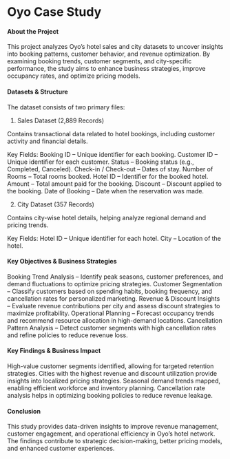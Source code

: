 # Oyo Case Study

#### About the Project
This project analyzes Oyo’s hotel sales and city datasets to uncover insights into booking patterns, customer behavior, and revenue optimization. By examining booking trends, customer segments, and city-specific performance, the study aims to enhance business strategies, improve occupancy rates, and optimize pricing models.

#### Datasets & Structure
The dataset consists of two primary files:

1. Sales Dataset (2,889 Records)

Contains transactional data related to hotel bookings, including customer activity and financial details.

Key Fields:
Booking ID – Unique identifier for each booking.
Customer ID – Unique identifier for each customer.
Status – Booking status (e.g., Completed, Canceled).
Check-in / Check-out – Dates of stay.
Number of Rooms – Total rooms booked.
Hotel ID – Identifier for the booked hotel.
Amount – Total amount paid for the booking.
Discount – Discount applied to the booking.
Date of Booking – Date when the reservation was made.

2. City Dataset (357 Records)

Contains city-wise hotel details, helping analyze regional demand and pricing trends.

Key Fields:
Hotel ID – Unique identifier for each hotel.
City – Location of the hotel.

#### Key Objectives & Business Strategies
Booking Trend Analysis – Identify peak seasons, customer preferences, and demand fluctuations to optimize pricing strategies.
Customer Segmentation – Classify customers based on spending habits, booking frequency, and cancellation rates for personalized marketing.
Revenue & Discount Insights – Evaluate revenue contributions per city and assess discount strategies to maximize profitability.
Operational Planning – Forecast occupancy trends and recommend resource allocation in high-demand locations.
Cancellation Pattern Analysis – Detect customer segments with high cancellation rates and refine policies to reduce revenue loss.

#### Key Findings & Business Impact
High-value customer segments identified, allowing for targeted retention strategies.
Cities with the highest revenue and discount utilization provide insights into localized pricing strategies.
Seasonal demand trends mapped, enabling efficient workforce and inventory planning.
Cancellation rate analysis helps in optimizing booking policies to reduce revenue leakage.

#### Conclusion
This study provides data-driven insights to improve revenue management, customer engagement, and operational efficiency in Oyo’s hotel network. The findings contribute to strategic decision-making, better pricing models, and enhanced customer experiences.

